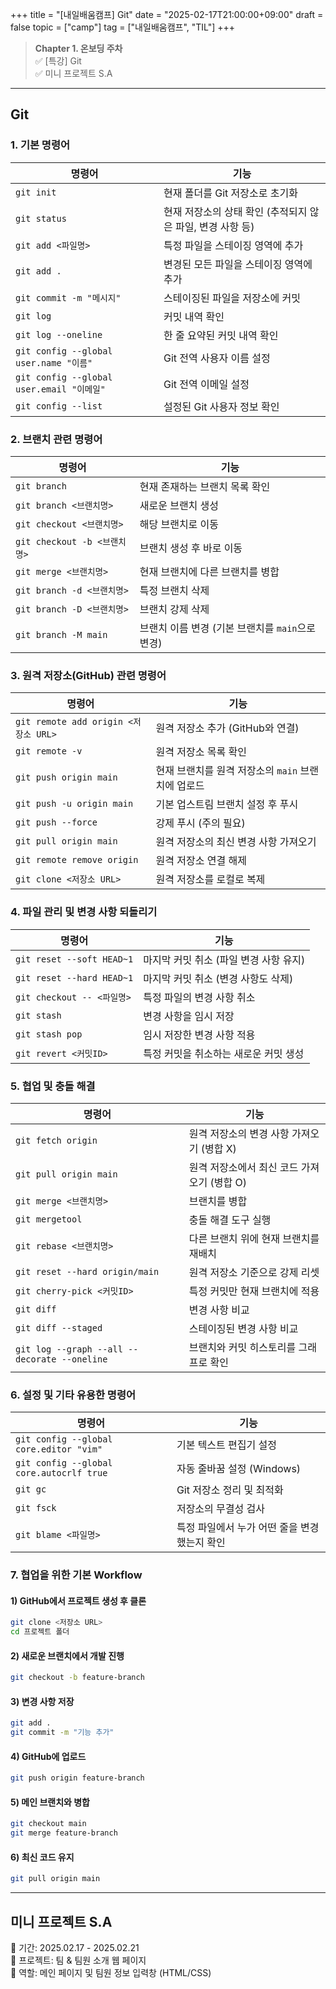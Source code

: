 +++
title = "[내일배움캠프] Git"
date = "2025-02-17T21:00:00+09:00"
draft = false
topic = ["camp"]
tag = ["내일배움캠프", "TIL"]
+++

> **Chapter 1. 온보딩 주차**  
✅ [특강] Git  
✅ 미니 프로젝트 S.A  

---

## Git

### 1. 기본 명령어

| 명령어 | 기능 |
|--------|------|
| `git init` | 현재 폴더를 Git 저장소로 초기화 |
| `git status` | 현재 저장소의 상태 확인 (추적되지 않은 파일, 변경 사항 등) |
| `git add <파일명>` | 특정 파일을 스테이징 영역에 추가 |
| `git add .` | 변경된 모든 파일을 스테이징 영역에 추가 |
| `git commit -m "메시지"` | 스테이징된 파일을 저장소에 커밋 |
| `git log` | 커밋 내역 확인 |
| `git log --oneline` | 한 줄 요약된 커밋 내역 확인 |
| `git config --global user.name "이름"` | Git 전역 사용자 이름 설정 |
| `git config --global user.email "이메일"` | Git 전역 이메일 설정 |
| `git config --list` | 설정된 Git 사용자 정보 확인 |


### 2. 브랜치 관련 명령어

| 명령어 | 기능 |
|--------|------|
| `git branch` | 현재 존재하는 브랜치 목록 확인 |
| `git branch <브랜치명>` | 새로운 브랜치 생성 |
| `git checkout <브랜치명>` | 해당 브랜치로 이동 |
| `git checkout -b <브랜치명>` | 브랜치 생성 후 바로 이동 |
| `git merge <브랜치명>` | 현재 브랜치에 다른 브랜치를 병합 |
| `git branch -d <브랜치명>` | 특정 브랜치 삭제 |
| `git branch -D <브랜치명>`	| 브랜치 강제 삭제 |
| `git branch -M main` | 브랜치 이름 변경 (기본 브랜치를 `main`으로 변경) |



### 3. 원격 저장소(GitHub) 관련 명령어

| 명령어 | 기능 |
|--------|------|
| `git remote add origin <저장소 URL>` | 원격 저장소 추가 (GitHub와 연결) |
| `git remote -v` | 원격 저장소 목록 확인 |
| `git push origin main` | 현재 브랜치를 원격 저장소의 `main` 브랜치에 업로드 |
| `git push -u origin main` | 기본 업스트림 브랜치 설정 후 푸시 |
|`git push --force`|	강제 푸시 (주의 필요)|
| `git pull origin main` | 원격 저장소의 최신 변경 사항 가져오기 |
|`git remote remove origin`|원격 저장소 연결 해제|
| `git clone <저장소 URL>` | 원격 저장소를 로컬로 복제 |



### 4. 파일 관리 및 변경 사항 되돌리기

| 명령어 | 기능 |
|--------|------|
| `git reset --soft HEAD~1` | 마지막 커밋 취소 (파일 변경 사항 유지) |
| `git reset --hard HEAD~1` | 마지막 커밋 취소 (변경 사항도 삭제) |
| `git checkout -- <파일명>` | 특정 파일의 변경 사항 취소 |
| `git stash` | 변경 사항을 임시 저장 |
| `git stash pop` | 임시 저장한 변경 사항 적용 |
| `git revert <커밋ID>` | 특정 커밋을 취소하는 새로운 커밋 생성 |



### 5. 협업 및 충돌 해결

| 명령어 | 기능 |
|--------|------|
| `git fetch origin` | 원격 저장소의 변경 사항 가져오기 (병합 X) |
| `git pull origin main` | 원격 저장소에서 최신 코드 가져오기 (병합 O) |
| `git merge <브랜치명>` | 브랜치를 병합 |
|`git mergetool`|	충돌 해결 도구 실행|
| `git rebase <브랜치명>` | 다른 브랜치 위에 현재 브랜치를 재배치 |
| `git reset --hard origin/main`	|원격 저장소 기준으로 강제 리셋|
| `git cherry-pick <커밋ID>` | 특정 커밋만 현재 브랜치에 적용 |
| `git diff` | 변경 사항 비교 |
| `git diff --staged` | 스테이징된 변경 사항 비교 |
| `git log --graph --all --decorate --oneline` | 브랜치와 커밋 히스토리를 그래프로 확인 |



### 6. 설정 및 기타 유용한 명령어

| 명령어 | 기능 |
|--------|------|
| `git config --global core.editor "vim"` | 기본 텍스트 편집기 설정 |
| `git config --global core.autocrlf true` | 자동 줄바꿈 설정 (Windows) |
| `git gc` | Git 저장소 정리 및 최적화 |
| `git fsck` | 저장소의 무결성 검사 |
| `git blame <파일명>` | 특정 파일에서 누가 어떤 줄을 변경했는지 확인 |


### 7. 협업을 위한 기본 Workflow

#### 1) GitHub에서 프로젝트 생성 후 클론
```bash
git clone <저장소 URL>
cd 프로젝트 폴더
```

#### 2) 새로운 브랜치에서 개발 진행
```bash
git checkout -b feature-branch
```

#### 3) 변경 사항 저장
```bash
git add .
git commit -m "기능 추가"
```

#### 4) GitHub에 업로드
```bash
git push origin feature-branch
```

#### 5) 메인 브랜치와 병합
```bash
git checkout main
git merge feature-branch
```

#### 6) 최신 코드 유지
```bash
git pull origin main
```

---

## 미니 프로젝트 S.A  
📅 기간: 2025.02.17 - 2025.02.21  
📝 프로젝트: 팀 & 팀원 소개 웹 페이지  
🎨 역할: 메인 페이지 및 팀원 정보 입력창 (HTML/CSS)  